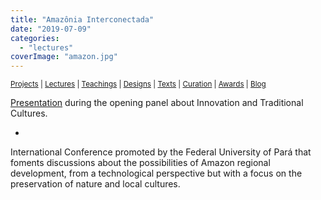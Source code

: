 ```yaml
---
title: "Amazônia Interconectada"
date: "2019-07-09"
categories: 
  - "lectures"
coverImage: "amazon.jpg"
---
```


<small>[Projects](../projects.html) | [Lectures](../lectures.html) | [Teachings](../teachings.html) | [Designs](../designs.html) | [Texts](../texts.html) | [Curation](../curation.html) | [Awards](../awards.html) | <a href="https://readruiz.medium.com/" target="_blank">Blog</a></small>

[Presentation](http://culturadigital.br/amazoniainterconectada/programacao/) during the opening panel about Innovation and Traditional Cultures.

- <a href="https://thisismyart.eratudomato.online/wp-content/uploads/sites/11/2019/07/interconectada-1024x678.jpg"><img src="images/interconectada-1024x678.jpg" alt="" /></a>
    

International Conference promoted by the Federal University of Pará that foments discussions about the possibilities of Amazon regional development, from a technological perspective but with a focus on the preservation of nature and local cultures.
